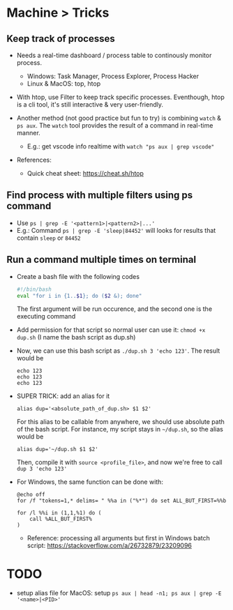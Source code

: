 # Machine > Tricks

## Keep track of processes
- Needs a real-time dashboard / process table to continously monitor process.
    - Windows: Task Manager, Process Explorer, Process Hacker
    - Linux & MacOS: top, htop

- With htop, use Filter to keep track specific processes. Eventhough, htop is a cli tool, it's still interactive & very user-friendly.
- Another method (not good practice but fun to try) is combining `watch` & `ps aux`. The `watch` tool provides the result of a command in real-time manner. 
    - E.g.: get vscode info realtime with `watch "ps aux | grep vscode"`

- References: 
    - Quick cheat sheet: https://cheat.sh/htop

## Find process with multiple filters using ps command
- Use `ps | grep -E '<pattern1>|<pattern2>|...'`
- E.g.: Command `ps | grep -E 'sleep|84452'` will looks for results that contain `sleep` or `84452`

## Run a command multiple times on terminal
- Create a bash file with the following codes
    ```bash
    #!/bin/bash 
    eval "for i in {1..$1}; do ($2 &); done"
    ```
    The first argument will be run occurence, and the second one is the executing command

- Add permission for that script so normal user can use it: `chmod +x dup.sh` (I name the bash script as dup.sh)
- Now, we can use this bash script as `./dup.sh 3 'echo 123'`. The result would be
    ```
    echo 123
    echo 123
    echo 123
    ```
- SUPER TRICK: add an alias for it
    ```
    alias dup='<absolute_path_of_dup.sh> $1 $2'
    ```
    For this alias to be callable from anywhere, we should use absolute path of the bash script. For instance, my script stays in `~/dup.sh`, so the alias would be
    ```
    alias dup='~/dup.sh $1 $2'
    ```
    Then, compile it with `source <profile_file>`, and now we're free to call `dup 3 'echo 123'`

- For Windows, the same function can be done with:

    ```
    @echo off
    for /f "tokens=1,* delims= " %%a in ("%*") do set ALL_BUT_FIRST=%%b

    for /l %%i in (1,1,%1) do (
        call %ALL_BUT_FIRST%
    )
    ```
    - Reference: processing all arguments but first in Windows batch script: https://stackoverflow.com/a/26732879/23209096

# TODO
- setup alias file for MacOS: setup `ps aux | head -n1; ps aux | grep -E '<name>|<PID>'`